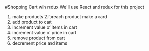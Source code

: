 #Shopping Cart wih redux
We'll use React and redux for this project

1. make products
2.foreach product make a card
3. add product to cart
4. increment value of items in cart
5. increment value of price in cart
6. remove product from cart
7. decrement price and items
